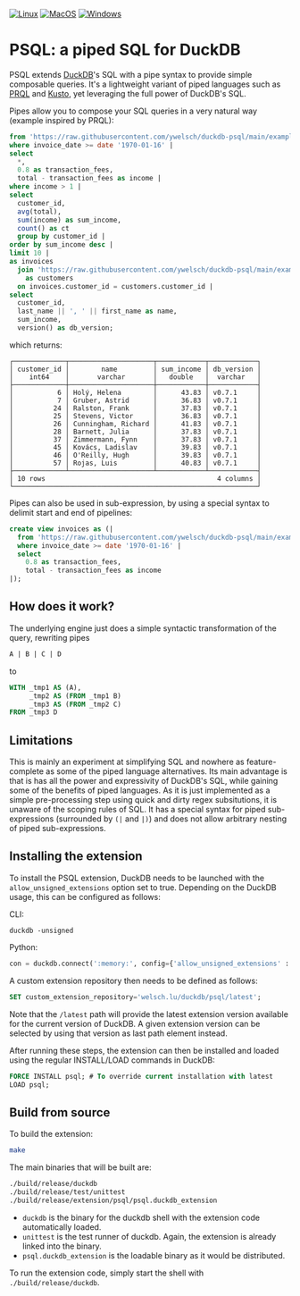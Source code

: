 [![Linux](https://github.com/ywelsch/duckdb-psql/actions/workflows/Linux.yml/badge.svg)](https://github.com/ywelsch/duckdb-psql/actions/workflows/Linux.yml) [![MacOS](https://github.com/ywelsch/duckdb-psql/actions/workflows/MacOS.yml/badge.svg)](https://github.com/ywelsch/duckdb-psql/actions/workflows/MacOS.yml) [![Windows](https://github.com/ywelsch/duckdb-psql/actions/workflows/Windows.yml/badge.svg)](https://github.com/ywelsch/duckdb-psql/actions/workflows/Windows.yml)

# PSQL: a piped SQL for DuckDB

PSQL extends [DuckDB](https://duckdb.org)'s SQL with a pipe syntax to provide simple composable queries. It's a lightweight variant of piped languages such as [PRQL](https://prql-lang.org) and [Kusto](https://docs.microsoft.com/azure/data-explorer/kusto/query/samples?pivots=azuredataexplorer), yet leveraging the full power of DuckDB's SQL.

Pipes allow you to compose your SQL queries in a very natural way (example inspired by PRQL):

```sql
from 'https://raw.githubusercontent.com/ywelsch/duckdb-psql/main/example/invoices.csv' |
where invoice_date >= date '1970-01-16' |
select
  *, 
  0.8 as transaction_fees,
  total - transaction_fees as income |
where income > 1 |
select
  customer_id, 
  avg(total), 
  sum(income) as sum_income, 
  count() as ct
  group by customer_id |
order by sum_income desc |
limit 10 |
as invoices
  join 'https://raw.githubusercontent.com/ywelsch/duckdb-psql/main/example/customers.csv'
    as customers
  on invoices.customer_id = customers.customer_id |
select
  customer_id,
  last_name || ', ' || first_name as name,
  sum_income,
  version() as db_version;
```

which returns:

```
┌─────────────┬─────────────────────┬────────────┬────────────┐
│ customer_id │        name         │ sum_income │ db_version │
│    int64    │       varchar       │   double   │  varchar   │
├─────────────┼─────────────────────┼────────────┼────────────┤
│           6 │ Holý, Helena        │      43.83 │ v0.7.1     │
│           7 │ Gruber, Astrid      │      36.83 │ v0.7.1     │
│          24 │ Ralston, Frank      │      37.83 │ v0.7.1     │
│          25 │ Stevens, Victor     │      36.83 │ v0.7.1     │
│          26 │ Cunningham, Richard │      41.83 │ v0.7.1     │
│          28 │ Barnett, Julia      │      37.83 │ v0.7.1     │
│          37 │ Zimmermann, Fynn    │      37.83 │ v0.7.1     │
│          45 │ Kovács, Ladislav    │      39.83 │ v0.7.1     │
│          46 │ O'Reilly, Hugh      │      39.83 │ v0.7.1     │
│          57 │ Rojas, Luis         │      40.83 │ v0.7.1     │
├─────────────┴─────────────────────┴────────────┴────────────┤
│ 10 rows                                           4 columns │
└─────────────────────────────────────────────────────────────┘
```

Pipes can also be used in sub-expression, by using a special syntax to delimit start and end of pipelines:

```sql
create view invoices as (|
  from 'https://raw.githubusercontent.com/ywelsch/duckdb-psql/main/example/invoices.csv' |
  where invoice_date >= date '1970-01-16' |
  select
    0.8 as transaction_fees,
    total - transaction_fees as income
|);
```

## How does it work?

The underlying engine just does a simple syntactic transformation of the query, rewriting pipes

```sql
A | B | C | D
```
to
```sql
WITH _tmp1 AS (A),
     _tmp2 AS (FROM _tmp1 B)
     _tmp3 AS (FROM _tmp2 C)
FROM _tmp3 D
```

## Limitations

This is mainly an experiment at simplifying SQL and nowhere as feature-complete as some of the piped language alternatives. Its main advantage is that is has all the power and expressivity of DuckDB's SQL, while gaining some of the benefits of piped languages. As it is just implemented as a simple pre-processing step using quick and dirty regex subsitutions, it is unaware of the scoping rules of SQL. It has a special syntax for piped sub-expressions (surrounded by `(|` and `|)`) and does not allow arbitrary nesting of piped sub-expressions.

## Installing the extension

To install the PSQL extension, DuckDB needs to be launched with the `allow_unsigned_extensions` option set to true.
Depending on the DuckDB usage, this can be configured as follows:

CLI:
```shell
duckdb -unsigned
```

Python:
```python
con = duckdb.connect(':memory:', config={'allow_unsigned_extensions' : 'true'})
```

A custom extension repository then needs to be defined as follows:
```sql
SET custom_extension_repository='welsch.lu/duckdb/psql/latest';
```
Note that the `/latest` path will provide the latest extension version available for the current version of DuckDB.
A given extension version can be selected by using that version as last path element instead.

After running these steps, the extension can then be installed and loaded using the regular INSTALL/LOAD commands in DuckDB:
```sql
FORCE INSTALL psql; # To override current installation with latest
LOAD psql;
```

## Build from source
To build the extension:
```sh
make
```
The main binaries that will be built are:
```sh
./build/release/duckdb
./build/release/test/unittest
./build/release/extension/psql/psql.duckdb_extension
```
- `duckdb` is the binary for the duckdb shell with the extension code automatically loaded.
- `unittest` is the test runner of duckdb. Again, the extension is already linked into the binary.
- `psql.duckdb_extension` is the loadable binary as it would be distributed.

To run the extension code, simply start the shell with `./build/release/duckdb`.
